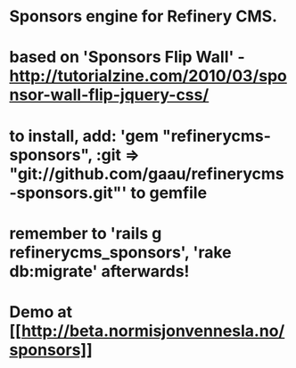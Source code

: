 # Sponsors engine for Refinery CMS.
# based on 'Sponsors Flip Wall' - http://tutorialzine.com/2010/03/sponsor-wall-flip-jquery-css/

# to install, add: 'gem "refinerycms-sponsors", :git => "git://github.com/gaau/refinerycms-sponsors.git"' to gemfile
# remember to 'rails g refinerycms_sponsors', 'rake db:migrate' afterwards!

# Demo at [[http://beta.normisjonvennesla.no/sponsors]]
